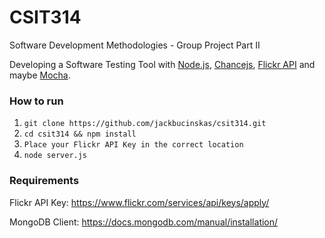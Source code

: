 # CSIT314
Software Development Methodologies - Group Project Part II

Developing a Software Testing Tool with [Node.js](https://nodejs.org/en/), [Chancejs](https://www.npmjs.com/package/chance), [Flickr API](https://www.npmjs.com/package/flickr-sdk) and maybe [Mocha](https://www.npmjs.com/package/mocha).

### How to run
1. `git clone https://github.com/jackbucinskas/csit314.git`
2. `cd csit314 && npm install`
3. `Place your Flickr API Key in the correct location`
4. `node server.js`

### Requirements
Flickr API Key: https://www.flickr.com/services/api/keys/apply/

MongoDB Client: https://docs.mongodb.com/manual/installation/
